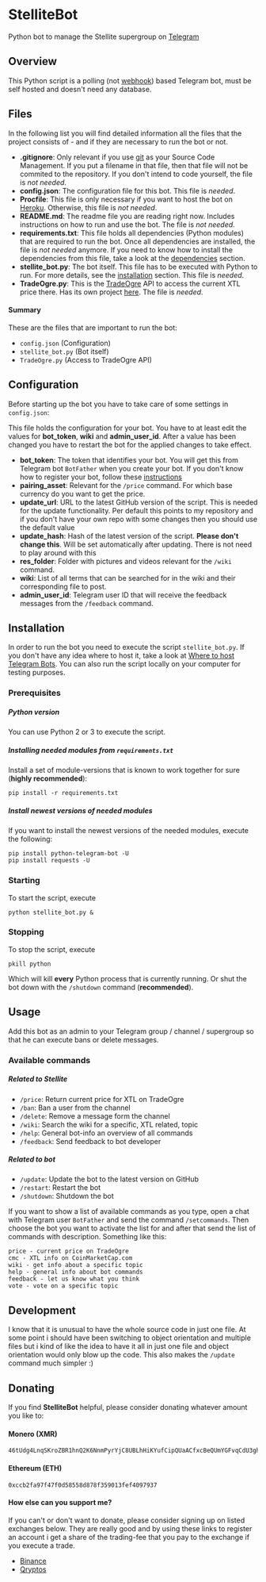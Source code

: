 # StelliteBot

Python bot to manage the Stellite supergroup on [Telegram](https://telegram.org)

## Overview
This Python script is a polling (not [webhook](https://github.com/python-telegram-bot/python-telegram-bot/wiki/Webhooks)) based Telegram bot, must be self hosted and doesn't need any database.

## Files
In the following list you will find detailed information all the files that the project consists of - and if they are necessary to run the bot or not.

- __.gitignore__: Only relevant if you use [git](https://git-scm.com) as your Source Code Management. If you put a filename in that file, then that file will not be commited to the repository. If you don't intend to code yourself, the file is _not needed_.
- __config.json__: The configuration file for this bot. This file is _needed_.
- __Procfile__: This file is only necessary if you want to host the bot on [Heroku](https://www.heroku.com). Otherwise, this file is _not needed_.
- __README.md__: The readme file you are reading right now. Includes instructions on how to run and use the bot. The file is _not needed_.
- __requirements.txt__: This file holds all dependencies (Python modules) that are required to run the bot. Once all dependencies are installed, the file is _not needed_ anymore. If you need to know how to install the dependencies from this file, take a look at the [dependencies](#dependencies) section.
- __stellite\_bot.py__: The bot itself. This file has to be executed with Python to run. For more details, see the [installation](#installation) section. This file is _needed_.
- __TradeOgre.py__: This is the [TradeOgre](https://tradeogre.com) API to access the current XTL price there. Has its own project [here](https://github.com/Endogen/TradeOgrePy). The file is _needed_. 

#### Summary
These are the files that are important to run the bot:

- `config.json` (Configuration)
- `stellite_bot.py` (Bot itself)
- `TradeOgre.py` (Access to TradeOgre API)

## Configuration
Before starting up the bot you have to take care of some settings in `config.json`:

This file holds the configuration for your bot. You have to at least edit the values for __bot_token__, __wiki__ and __admin_user_id__. After a value has been changed you have to restart the bot for the applied changes to take effect.

- __bot_token__: The token that identifies your bot. You will get this from Telegram bot `BotFather` when you create your bot. If you don't know how to register your bot, follow these [instructions](https://core.telegram.org/bots#3-how-do-i-create-a-bot)
- __pairing_asset__: Relevant for the `/price` command. For which base currency do you want to get the price.
- __update_url__: URL to the latest GitHub version of the script. This is needed for the update functionality. Per default this points to my repository and if you don't have your own repo with some changes then you should use the default value
- __update_hash__: Hash of the latest version of the script. __Please don't change this__. Will be set automatically after updating. There is not need to play around with this
- __res_folder__: Folder with pictures and videos relevant for the `/wiki` command.
- __wiki__: List of all terms that can be searched for in the wiki and their corresponding file to post.
- __admin_user_id__: Telegram user ID that will receive the feedback messages from the `/feedback` command. 

<a name="installation"></a>
## Installation
In order to run the bot you need to execute the script `stellite_bot.py`. If you don't have any idea where to host it, take a look at [Where to host Telegram Bots](https://github.com/python-telegram-bot/python-telegram-bot/wiki/Where-to-host-Telegram-Bots). You can also run the script locally on your computer for testing purposes.

### Prerequisites
##### Python version
You can use Python 2 or 3 to execute the script.

<a name="dependencies"></a>
##### Installing needed modules from `requirements.txt`
Install a set of module-versions that is known to work together for sure (__highly recommended__):
```shell
pip install -r requirements.txt
```

##### Install newest versions of needed modules
If you want to install the newest versions of the needed modules, execute the following:
```shell
pip install python-telegram-bot -U
pip install requests -U
```

### Starting
To start the script, execute
```shell
python stellite_bot.py &
```

### Stopping
To stop the script, execute
```shell
pkill python
```

Which will kill __every__ Python process that is currently running. Or shut the bot down with the `/shutdown` command (__recommended__).

## Usage
Add this bot as an admin to your Telegram group / channel / supergroup so that he can execute bans or delete messages.

### Available commands
##### Related to Stellite
- `/price`: Return current price for XTL on TradeOgre
- `/ban`: Ban a user from the channel
- `/delete`: Remove a message form the channel
- `/wiki`: Search the wiki for a specific, XTL related, topic
- `/help`: General bot-info an overview of all commands
- `/feedback`: Send feedback to bot developer

##### Related to bot
- `/update`: Update the bot to the latest version on GitHub
- `/restart`: Restart the bot
- `/shutdown`: Shutdown the bot

If you want to show a list of available commands as you type, open a chat with Telegram user `BotFather` and send the command `/setcommands`. Then choose the bot you want to activate the list for and after that send the list of commands with description. Something like this:
```
price - current price on TradeOgre
cmc - XTL info on CoinMarketCap.com
wiki - get info about a specific topic
help - general info about bot commands
feedback - let us know what you think
vote - vote on a specific topic
```

## Development
I know that it is unusual to have the whole source code in just one file. At some point i should have been switching to object orientation and multiple files but i kind of like the idea to have it all in just one file and object orientation would only blow up the code. This also makes the `/update` command much simpler :)

## Donating
If you find __StelliteBot__ helpful, please consider donating whatever amount you like to:

#### Monero (XMR)
```
46tUdg4LnqSKroZBR1hnQ2K6NnmPyrYjC8UBLhHiKYufCipQUaACfxcBeQUmYGFvqCdU3ghCpYq2o5Aqyj1nH6mfLVNka26
```

#### Ethereum (ETH)
```
0xccb2fa97f47f0d58558d878f359013fef4097937
```

#### How else can you support me?
If you can't or don't want to donate, please consider signing up on listed exchanges below. They are really good and by using these links to register an account i get a share of the trading-fee that you pay to the exchange if you execute a trade.

- [Binance](https://www.binance.com/?ref=16770868)
- [Qryptos](https://accounts.qryptos.com/sign-up?affiliate=wVZoZ4uG269520)